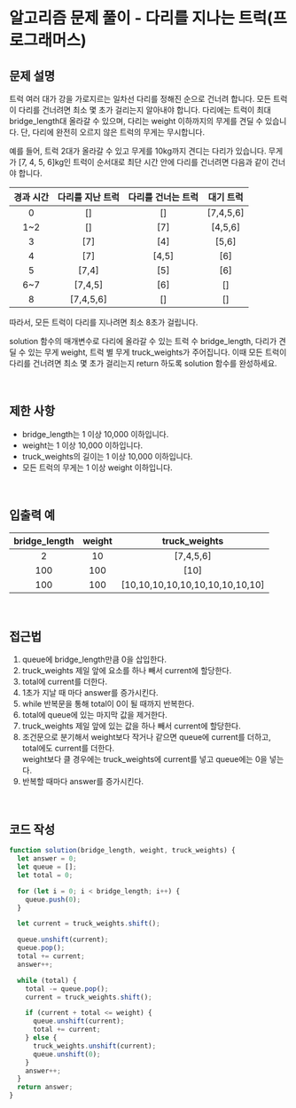 # 알고리즘 문제 풀이 - 다리를 지나는 트럭(프로그래머스)

## 문제 설명

트럭 여러 대가 강을 가로지르는 일차선 다리를 정해진 순으로 건너려 합니다. 모든 트럭이 다리를 건너려면 최소 몇 초가 걸리는지 알아내야 합니다. 다리에는 트럭이 최대 bridge_length대 올라갈 수 있으며, 다리는 weight 이하까지의 무게를 견딜 수 있습니다. 단, 다리에 완전히 오르지 않은 트럭의 무게는 무시합니다.

예를 들어, 트럭 2대가 올라갈 수 있고 무게를 10kg까지 견디는 다리가 있습니다. 무게가 [7, 4, 5, 6]kg인 트럭이 순서대로 최단 시간 안에 다리를 건너려면 다음과 같이 건너야 합니다.

| 경과 시간 | 다리를 지난 트럭 | 다리를 건너는 트럭 | 대기 트럭 |
| :-------: | :--------------: | :----------------: | :-------: |
|     0     |        []        |         []         | [7,4,5,6] |
|    1~2    |        []        |        [7]         |  [4,5,6]  |
|     3     |       [7]        |        [4]         |   [5,6]   |
|     4     |       [7]        |       [4,5]        |    [6]    |
|     5     |      [7,4]       |        [5]         |    [6]    |
|    6~7    |     [7,4,5]      |        [6]         |    []     |
|     8     |    [7,4,5,6]     |         []         |    []     |

따라서, 모든 트럭이 다리를 지나려면 최소 8초가 걸립니다.

solution 함수의 매개변수로 다리에 올라갈 수 있는 트럭 수 bridge_length, 다리가 견딜 수 있는 무게 weight, 트럭 별 무게 truck_weights가 주어집니다. 이때 모든 트럭이 다리를 건너려면 최소 몇 초가 걸리는지 return 하도록 solution 함수를 완성하세요.

<br />

## 제한 사항

- bridge_length는 1 이상 10,000 이하입니다.
- weight는 1 이상 10,000 이하입니다.
- truck_weights의 길이는 1 이상 10,000 이하입니다.
- 모든 트럭의 무게는 1 이상 weight 이하입니다.

<br />

## 입출력 예

| bridge_length | weight |          truck_weights          |
| :-----------: | :----: | :-----------------------------: |
|       2       |   10   |            [7,4,5,6]            |
|      100      |  100   |              [10]               |
|      100      |  100   | [10,10,10,10,10,10,10,10,10,10] |

<br />

## 접근법

1. queue에 bridge_length만큼 0을 삽입한다.
2. truck_weights 제일 앞에 요소를 하나 빼서 current에 할당한다.
3. total에 current를 더한다.
4. 1초가 지날 때 마다 answer를 증가시킨다.
5. while 반복문을 통해 total이 0이 될 때까지 반복한다.
6. total에 queue에 있는 마지막 값을 제거한다.
7. truck_weights 제일 앞에 있는 값을 하나 빼서 current에 할당한다.
8. 조건문으로 분기해서 weight보다 작거나 같으면 queue에 current를 더하고, total에도 current를 더한다.<br />
   weight보다 클 경우에는 truck_weights에 current를 넣고 queue에는 0을 넣는다.
9. 반복할 때마다 answer를 증가시킨다.

 <br />

## 코드 작성

```js
function solution(bridge_length, weight, truck_weights) {
  let answer = 0;
  let queue = [];
  let total = 0;

  for (let i = 0; i < bridge_length; i++) {
    queue.push(0);
  }

  let current = truck_weights.shift();

  queue.unshift(current);
  queue.pop();
  total += current;
  answer++;

  while (total) {
    total -= queue.pop();
    current = truck_weights.shift();

    if (current + total <= weight) {
      queue.unshift(current);
      total += current;
    } else {
      truck_weights.unshift(current);
      queue.unshift(0);
    }
    answer++;
  }
  return answer;
}
```

<br />
